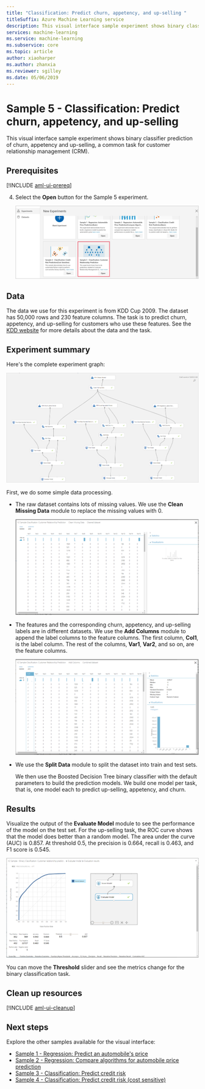 ```yaml
---
title: "Classification: Predict churn, appetency, and up-selling "
titleSuffix: Azure Machine Learning service
description: This visual interface sample experiment shows binary classifier prediction of churn, a common task for customer relationship management (CRM).
services: machine-learning
ms.service: machine-learning
ms.subservice: core
ms.topic: article
author: xiaoharper
ms.author: zhanxia
ms.reviewer: sgilley
ms.date: 05/06/2019
---
```


# Sample 5 - Classification: Predict churn, appetency, and up-selling 

This visual interface sample experiment shows binary classifier prediction of churn, appetency and up-selling, a common task for customer relationship management (CRM).

## Prerequisites

[!INCLUDE [aml-ui-prereq](../../../includes/aml-ui-prereq.md)]

4. Select the **Open** button for the Sample 5 experiment.

    ![Open the experiment](media/ui-sample-classification-predict-churn/open-sample5.png)

## Data

The data we use for this experiment is from KDD Cup 2009. The dataset has 50,000 rows and 230 feature columns. The task is to predict churn, appetency, and up-selling for customers who use these features. See the [KDD website](https://www.kdd.org/kdd-cup/view/kdd-cup-2009) for more details about the data and the task.

## Experiment summary

Here's the complete experiment graph:

![Experiment graph](./media/ui-sample-classification-predict-churn/experiment-graph.png)

First, we do some simple data processing.

- The raw dataset contains lots of missing values. We use the **Clean Missing Data** module to replace the missing values with 0.

    ![Clean the dataset](./media/ui-sample-classification-predict-churn/cleaned-dataset.png)

- The features and the corresponding churn, appetency, and up-selling labels are in different datasets. We use the **Add Columns** module to append the label columns to the feature columns. The first column, **Col1**, is the label column. The rest of the columns, **Var1**, **Var2**, and so on, are the feature columns.
 
    ![Add the column dataset](./media/ui-sample-classification-predict-churn/added-column1.png)

- We use the **Split Data** module to split the dataset into train and test sets.


    We then use the Boosted Decision Tree binary classifier with the default parameters to build the prediction models. We build one model per task, that is, one model each to predict up-selling, appetency, and churn.

## Results

Visualize the output of the **Evaluate Model** module to see the performance of the model on the test set. For the up-selling task, the ROC curve shows that the model does better than a random model. The area under the curve (AUC) is 0.857. At threshold 0.5, the precision is 0.664, recall is 0.463, and F1 score is 0.545.

![Evaluate the results](./media/ui-sample-classification-predict-churn/evaluate-result.png)

 You can move the **Threshold** slider and see the metrics change for the binary classification task.

## Clean up resources

[!INCLUDE [aml-ui-cleanup](../../../includes/aml-ui-cleanup.md)]

## Next steps

Explore the other samples available for the visual interface:

- [Sample 1 - Regression: Predict an automobile's price](ui-sample-regression-predict-automobile-price-basic.md)
- [Sample 2 - Regression: Compare algorithms for automobile price prediction](ui-sample-regression-predict-automobile-price-compare-algorithms.md)
- [Sample 3 - Classification: Predict credit risk](ui-sample-classification-predict-credit-risk-basic.md)
- [Sample 4 - Classification: Predict credit risk (cost sensitive)](ui-sample-classification-predict-credit-risk-cost-sensitive.md)
